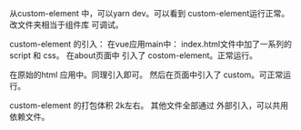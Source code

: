 从custom-element 中，可以yarn dev。可以看到 custom-element运行正常。
改文件夹相当于组件库 可调试。


custom-element 的引入：
在vue应用main中：
index.html文件中加了一系列的 script 和 css。
在about页面中 引入了  costom-element。正常运行。

在原始的html 应用中。同理引入即可。
然后在页面中引入了 custom。可正常运行。

custom-element 的打包体积 2k左右。
其他文件全部通过 外部引入，可以共用依赖文件。